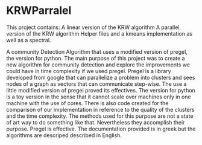 # KRWParralel
This project contains:
A linear version of the KRW algorithm
A parallel version of the KRW algorithm
Helper files
and a kmeans implementation as well as a spectral.

A community Detection Algorithm that uses a modified version of pregel, the version for python. 
The main purpose of this project was to create a new algorithm for community detection and explore the 
improvements we could have in time complexity if we used pregel. Pregel is a library developed from google that 
can parallelize a problem into clusters and sees nodes of a graph as vectors that can communicate step-wise.
The use a little modified version of pregel proved its effectives. The version for python is a toy version in the 
sense that it cannot scale over machines only in one machine with the use of cores.
There is also code created for the comparison of our implementation in reference to the quality of the clusters and 
the time complexity. The methods used for this purpose are not a state of art way to do something like that. 
Nevertheless they accomplish their purpose. Pregel is effective.
The documentation provided is in  greek but the algorithms are descriped  described in English.

